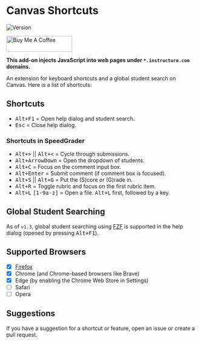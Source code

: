 # Canvas Shortcuts

![Version](https://img.shields.io/badge/version-v1.3-green)

<a href="https://www.buymeacoffee.com/dbuckley" target="_blank"><img src="https://cdn.buymeacoffee.com/buttons/default-orange.png" alt="Buy Me A Coffee" height="41" width="174"></a>

**This add-on injects JavaScript into web pages under `*.instructure.com` domains.**

An extension for keyboard shortcuts and a global student search on Canvas. Here is a list of shortcuts:

## Shortcuts

<ul>
    <li><kbd>Alt+F1</kbd> = Open help dialog and student search.</li>
    <li><kbd>Esc</kbd> = Close help dialog.</li>
</ul>

### Shortcuts in SpeedGrader

<ul>
    <li><kbd>Alt+&gt;</kbd> || <kbd>Alt+&lt;</kbd> = Cycle through submissions.</li>
    <li><kbd>Alt+ArrowDown</kbd> = Open the dropdown of students.</li>
    <li><kbd>Alt+C</kbd> = Focus on the comment input box.</li>
    <li><kbd>Alt+Enter</kbd> = Submit comment (if comment box is focused).</li>
    <li><kbd>Alt+S</kbd> || <kbd>Alt+G</kbd> = Put the (S)core or (G)rade in.</li>
    <li><kbd>Alt+R</kbd> = Toggle rubric and focus on the first rubric item.</li>
    <li><kbd>Alt+L</kbd> <kbd>[1-9a-z]</kbd> = Open a file. <kbd>Alt+L</kbd> first, followed by a key.</li>
</ul>

## Global Student Searching

As of `v1.3`, global student searching using [FZF](https://fzf.netlify.app/docs/latest) is supported in the help dialog (opened by pressing <kbd>Alt+F1</kbd>).

## Supported Browsers

- [x] [Firefox](https://addons.mozilla.org/en-US/firefox/addon/canvas-shortcuts/)
- [x] Chrome (and Chrome-based browsers like Brave)
- [x] Edge (by enabling the Chrome Web Store in Settings)
- [ ] Safari
- [ ] Opera

## Suggestions

If you have a suggestion for a shortcut or feature, open an issue or create a pull request.
